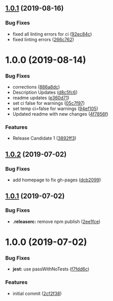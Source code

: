 ## [1.0.1](https://github.com/ethernodeio/enui/compare/1.0.0...1.0.1) (2019-08-16)


### Bug Fixes

* fixed all linting errors for ci ([92ec84c](https://github.com/ethernodeio/enui/commit/92ec84c))
* fixed linting errors ([266c762](https://github.com/ethernodeio/enui/commit/266c762))

# 1.0.0 (2019-08-14)


### Bug Fixes

* corrections ([886a8dc](https://github.com/ethernodeio/enui/commit/886a8dc))
* Description Updates ([d8c5fc6](https://github.com/ethernodeio/enui/commit/d8c5fc6))
* readme updates ([e360d71](https://github.com/ethernodeio/enui/commit/e360d71))
* set ci false for warnings ([05c7f97](https://github.com/ethernodeio/enui/commit/05c7f97))
* set temp ci=false for warnings ([94ef105](https://github.com/ethernodeio/enui/commit/94ef105))
* Updated readme with new changes ([4f7856f](https://github.com/ethernodeio/enui/commit/4f7856f))


### Features

* Release Candidate 1 ([3892ff3](https://github.com/ethernodeio/enui/commit/3892ff3))

## [1.0.2](https://github.com/etclabscore/pristine-typescript-react/compare/1.0.1...1.0.2) (2019-07-02)


### Bug Fixes

* add homepage to fix gh-pages ([dcb2099](https://github.com/etclabscore/pristine-typescript-react/commit/dcb2099))

## [1.0.1](https://github.com/etclabscore/pristine-typescript-react/compare/1.0.0...1.0.1) (2019-07-02)


### Bug Fixes

* **.releaserc:** remove npm publish ([2ee1fce](https://github.com/etclabscore/pristine-typescript-react/commit/2ee1fce))

# 1.0.0 (2019-07-02)


### Bug Fixes

* **jest:** use passWithNoTests ([f7fdd6c](https://github.com/etclabscore/pristine-typescript-react/commit/f7fdd6c))


### Features

* initial commit ([2cf2f38](https://github.com/etclabscore/pristine-typescript-react/commit/2cf2f38))
